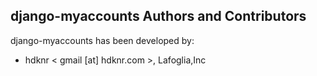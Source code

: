## django-myaccounts Authors and Contributors

django-myaccounts has been developed by:

 * hdknr < gmail [at] hdknr.com >, Lafoglia,Inc
